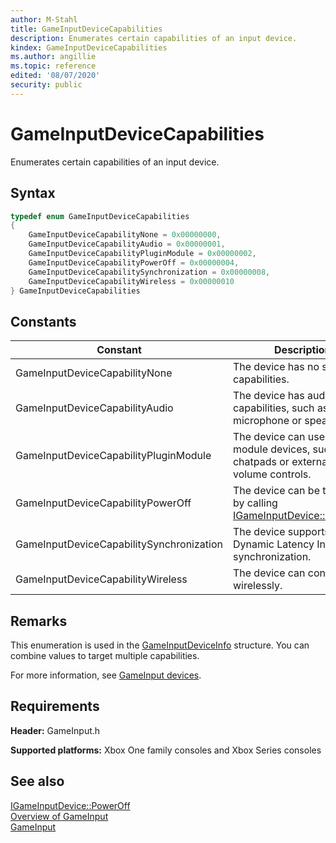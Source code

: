 ```yaml
---
author: M-Stahl
title: GameInputDeviceCapabilities
description: Enumerates certain capabilities of an input device.
kindex: GameInputDeviceCapabilities
ms.author: angillie
ms.topic: reference
edited: '08/07/2020'
security: public
---
```


# GameInputDeviceCapabilities  

Enumerates certain capabilities of an input device. 

<a id="syntaxSection"></a>

## Syntax  
  
```cpp
typedef enum GameInputDeviceCapabilities    
{  
    GameInputDeviceCapabilityNone = 0x00000000,  
    GameInputDeviceCapabilityAudio = 0x00000001,  
    GameInputDeviceCapabilityPluginModule = 0x00000002,  
    GameInputDeviceCapabilityPowerOff = 0x00000004,  
    GameInputDeviceCapabilitySynchronization = 0x00000008,  
    GameInputDeviceCapabilityWireless = 0x00000010 
} GameInputDeviceCapabilities  
```  
  
<a id="constantsSection"></a>

## Constants  
  
| Constant | Description |
| --- | --- |
| GameInputDeviceCapabilityNone | The device has no special capabilities. |  
| GameInputDeviceCapabilityAudio | The device has audio capabilities, such as a microphone or speaker. |  
| GameInputDeviceCapabilityPluginModule | The device can use plug-in module devices, such as chatpads or external audio volume controls. |  
| GameInputDeviceCapabilityPowerOff | The device can be turned off by calling [IGameInputDevice::PowerOff](../interfaces/igameinputdevice/methods/igameinputdevice_poweroff.md). |  
| GameInputDeviceCapabilitySynchronization | The device supports Dynamic Latency Input (DLI) synchronization. |  
| GameInputDeviceCapabilityWireless | The device can connect wirelessly. |  
  
<a id="remarksSection"></a>

## Remarks  

This enumeration is used in the [GameInputDeviceInfo](../structs/gameinputkeyboardinfo.md) structure. You can combine values to target multiple capabilities. 

For more information, see [GameInput devices](../../../../input/overviews/input-devices.md). 
  
<a id="requirementsSection"></a>

## Requirements  
  
**Header:** GameInput.h
  
**Supported platforms:** Xbox One family consoles and Xbox Series consoles  
  
<a id="seealsoSection"></a>

## See also  

[IGameInputDevice::PowerOff](../interfaces/igameinputdevice/methods/igameinputdevice_poweroff.md)  
[Overview of GameInput](../../../../input/overviews/input-overview.md)  
[GameInput](../gameinput_members.md)  
  